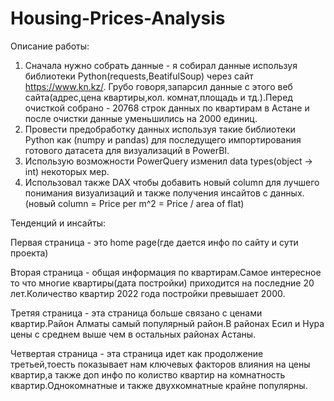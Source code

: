 # Housing-Prices-Analysis
Описание работы:
1) Сначала нужно собрать данные - я собирал данные используя библиотеки Python(requests,BeatifulSoup) через сайт https://www.kn.kz/. Грубо говоря,запарсил данные с этого веб сайта(адрес,цена квартиры,кол. комнат,площадь и тд.).Перед очисткой собрано - 20768 строк данных по квартирам в Астане и после очистки данные уменьшились на 2000 единиц.
2) Провести предобработку данных используя такие библиотеки Python как (numpy и pandas) для последущего импортирования готового датасета для визуализаций в PowerBI.
3) Использую возможности PowerQuery изменил data types(object -> int) некоторых мер.
4) Использовал также DAX чтобы добавить новый column для лучшего понимания визуализаций и также получения инсайтов с данных.(новый column = Price per m^2 = Price / area of flat)

Тенденций и инсайты:

Первая страница - это home page(где дается инфо по сайту и сути проекта)

Вторая страница - общая информация по квартирам.Самое интересное то что многие квартиры(дата постройки) приходится на последние 20 лет.Количество квартир 2022 года постройки превышает 2000.

Третяя страница - эта страница больше связано с ценами квартир.Район Алматы самый популярный район.В районах Есил и Нура цены с среднем выше чем в остальных районах Астаны.

Четвертая страница - эта страница идет как продолжение третьей,тоесть показывает нам ключевых факторов влияния на цены квартир,а также доп инфо по колиство квартир на комнатность квартир.Однокомнатные и также двухкомнатные крайне популярны.
